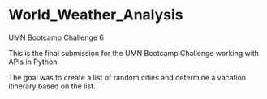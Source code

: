 # World_Weather_Analysis
UMN Bootcamp Challenge 6

This is the final submission for the UMN Bootcamp Challenge working with APIs in Python.

The goal was to create a list of random cities and determine a vacation itinerary based
on the list.
